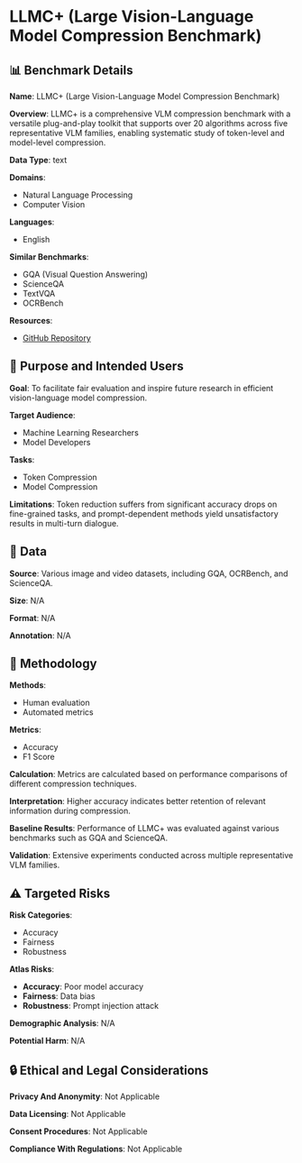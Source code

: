 # LLMC+ (Large Vision-Language Model Compression Benchmark)

## 📊 Benchmark Details

**Name**: LLMC+ (Large Vision-Language Model Compression Benchmark)

**Overview**: LLMC+ is a comprehensive VLM compression benchmark with a versatile plug-and-play toolkit that supports over 20 algorithms across five representative VLM families, enabling systematic study of token-level and model-level compression.

**Data Type**: text

**Domains**:
- Natural Language Processing
- Computer Vision

**Languages**:
- English

**Similar Benchmarks**:
- GQA (Visual Question Answering)
- ScienceQA
- TextVQA
- OCRBench

**Resources**:
- [GitHub Repository](https://github.com/ModelTC/LightCompress)

## 🎯 Purpose and Intended Users

**Goal**: To facilitate fair evaluation and inspire future research in efficient vision-language model compression.

**Target Audience**:
- Machine Learning Researchers
- Model Developers

**Tasks**:
- Token Compression
- Model Compression

**Limitations**: Token reduction suffers from significant accuracy drops on fine-grained tasks, and prompt-dependent methods yield unsatisfactory results in multi-turn dialogue.

## 💾 Data

**Source**: Various image and video datasets, including GQA, OCRBench, and ScienceQA.

**Size**: N/A

**Format**: N/A

**Annotation**: N/A

## 🔬 Methodology

**Methods**:
- Human evaluation
- Automated metrics

**Metrics**:
- Accuracy
- F1 Score

**Calculation**: Metrics are calculated based on performance comparisons of different compression techniques.

**Interpretation**: Higher accuracy indicates better retention of relevant information during compression.

**Baseline Results**: Performance of LLMC+ was evaluated against various benchmarks such as GQA and ScienceQA.

**Validation**: Extensive experiments conducted across multiple representative VLM families.

## ⚠️ Targeted Risks

**Risk Categories**:
- Accuracy
- Fairness
- Robustness

**Atlas Risks**:
- **Accuracy**: Poor model accuracy
- **Fairness**: Data bias
- **Robustness**: Prompt injection attack

**Demographic Analysis**: N/A

**Potential Harm**: N/A

## 🔒 Ethical and Legal Considerations

**Privacy And Anonymity**: Not Applicable

**Data Licensing**: Not Applicable

**Consent Procedures**: Not Applicable

**Compliance With Regulations**: Not Applicable
